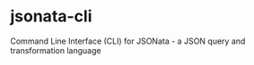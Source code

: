 # jsonata-cli

Command Line Interface (CLI) for JSONata - a JSON query and transformation language

